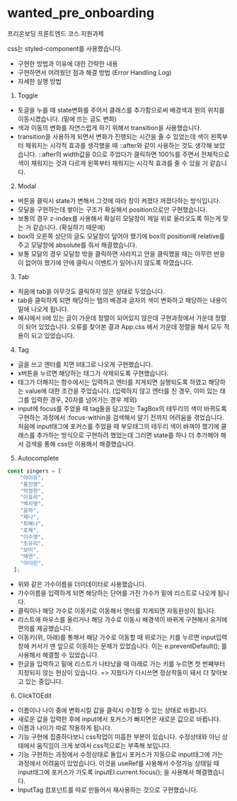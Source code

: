 # wanted_pre_onboarding
프리온보딩 프론트엔드 코스 지원과제

css는 styled-component를 사용했습니다.
- 구현한 방법과 이유에 대한 간략한 내용
- 구현하면서 어려웠던 점과 해결 방법 (Error Handling Log)
- 자세한 실행 방법

1. Toggle
- 토글을 누를 때 state변화를 주어서 클래스를 추가함으로써 배경색과 원의 위치를 이동시켰습니다. (밑에 뜨는 글도 변화)
- 색과 이동의 변화를 자연스럽게 하기 위해서 transition을 사용했습니다.
- transition을 사용하게 되면서 변화가 진행되는 시간을 줄 수 있었는데 색이 왼쪽부터 채워지는 시각적 효과를 생각했을 때 ::after와 같이 사용하는 것도 생각해 보았습니다.
  ::after의 width값을 0으로 주었다가 클릭하면 100%를 주면서 전체적으로 색이 채워지는 것과 다르게 왼쪽부터 채워지는 시각적 효과를 줄 수 있을 거 같습니다.

2. Modal
- 버튼을 클릭시 state가 변해서 그것에 따라 창이 켜졌다 꺼졌다하는 방식입니다.
- 모달을 구현하는데 쌓이는 구조가 확실해서 position으로만 구현했습니다.
- 보통의 경우 z-index를 사용해서 확실히 모달창이 제일 위로 올라오도록 하는게 맞는 거 같습니다. (확실하기 때문에)
- box의 오른쪽 상단의 글도 모달창이 덮어야 했기에 box의 position에 relative를 주고 모달창에 absolute를 줘서 해결했습니다.
- 보통 모달의 경우 모달창 밖을 클릭하면 사라지고 안을 클릭했을 때는 아무런 반응이 없어야 했기에 안에 클릭시 이벤트가 일어나지 않도록 하였습니다.

3. Tab
- 처음에 tab을 아무것도 클릭하지 않은 상태로 두었습니다.
- tab을 클릭하게 되면 해당하는 탭의 배경과 글자의 색이 변화하고 해당하는 내용이 밑에 나오게 됩니다.
- 예시에서 li에 있는 글이 가운데 정렬이 되어있지 않은데 구현과정에서 가운데 정렬이 되어 있었습니다. 오류를 찾아본 결과 App.css 에서 가운데 정렬을 해서 모두 적용이 되고 있었습니다.

4. Tag
- 글을 쓰고 엔터를 치면 li태그로 나오게 구현했습니다.
- x버튼을 누르면 해당하는 태그가 삭제되도록 구현했습니다.
- 태그가 더해지는 함수에서는 입력하고 엔터를 치게되면 실행되도록 하였고 해당하는 value에 대한 조건을 주었습니다. (입력하지 않고 엔터를 친 경우, 이미 있는 태그를 입력한 경우, 20자를 넘어가는 경우 제외)
- input에 focus를 주었을 때 tag들을 담고있는 TagBox의 테두리의 색이 바뀌도록 구현하는 과정에서 :focus-within을 검색해서 알기 전까지 어려움을 겪었습니다. 처음에 input태그에 포커스를 주었을 때 부모태그의 테두리 색이 바껴야 했기에 클래스를 추가하는 방식으로 구현하려 했었는데 그러면 state를 하나 더 추가해야 해서 검색을 통해 css만 이용해서 해결했습니다.

5. Autocomplete
```js
const singers = [
    "아이유",
    "홍진영",
    "박정현",
    "이효리",
    "백지영",
    "윤하",
    "제니",
    "최예나",
    "로제",
    "이수영",
    "조유리",
    "보미",
    "태연",
    "아이린",
  ];
```
- 위와 같은 가수이름을 더미데이터로 사용했습니다.
- 가수이름을 입력하게 되면 해당하는 단어를 가진 가수가 밑에 리스트로 나오게 됩니다.
- 클릭이나 해당 가수로 이동키로 이동해서 엔터를 치게되면 자동완성이 됩니다.
- 리스트에 마우스를 올리거나 해당 가수로 이동시 배경색이 바뀌게 구현해서 유저에 편의를 제공했습니다.
- 이동키(위, 아래)를 통해서 해당 가수로 이동할 때  위로가는 키를 누르면 input입력창에 커서가 맨 앞으로 이동하는 문제가 있었습니다. 이는 e.preventDefault(); 를 사용해서 해결할 수 있었습니다.
- 한글을 입력하고 밑에 리스트가 나타났을 때 아래로 가는 키를 누르면 첫 번째부터 지정되지 않는 현상이 있습니다. => 지웠다가 다시쓰면 정상작동이 돼서 더 찾아보고 있는 중입니다.

6. ClickTOEdit
- 이름이나 나이 중에 변화시킬 값을 클릭시 수정할 수 있는 상태로 바뀝니다.
- 새로운 값을 입력한 후에 input에서 포커스가 빠지면은 새로운 값으로 바뀝니다.
- 이름과 나이가 따로 작용하게 됩니다.
- 기능 구현에 집중하다보니 css작업이 미흡한 부분이 있습니다. 수정상태와 아닌 상태에서 움직임이 크게 보여서 css적으로는 부족해 보입니다.
- 기능 구현하는 과정에서 수정상태로 돌입시 포커스가 자동으로 input태그에 가는 과정에서 어려움이 있었습니다. 이것을 useRef를 사용해서 수정가능 상태일 때 input태그에 포커스가 가도록 inputEl.current.focus(); 을 사용해서 해결했습니다.
- InputTag 컴포넌트를 따로 만들어서 재사용하는 것으로 구현했습니다.
